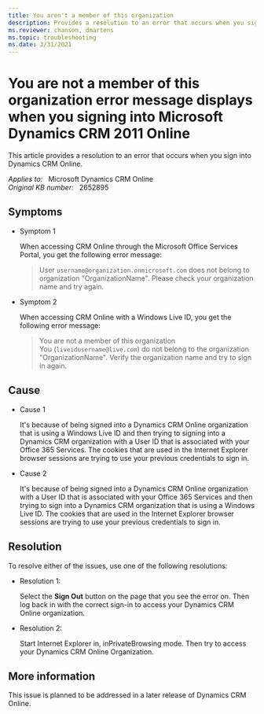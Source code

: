 ```yaml
---
title: You aren't a member of this organization
description: Provides a resolution to an error that occurs when you sign into Dynamics CRM Online.
ms.reviewer: chanson, dmartens
ms.topic: troubleshooting
ms.date: 3/31/2021
---
```

# You are not a member of this organization error message displays when you signing into Microsoft Dynamics CRM 2011 Online

This article provides a resolution to an error that occurs when you sign into Dynamics CRM Online.

_Applies to:_ &nbsp; Microsoft Dynamics CRM Online  
_Original KB number:_ &nbsp; 2652895

## Symptoms

- Symptom 1

    When accessing CRM Online through the Microsoft Office Services Portal, you get the following error message:

    > User `username@organization.onmicrosoft.com` does not belong to organization "OrganizationName". Please check your organization name and try again.

- Symptom 2

    When accessing CRM Online with a Windows Live ID, you get the following error message:

    > You are not a member of this organization  
    You (`liveidusername@live.com`) do not belong to the organization "OrganizationName". Verify the organization name and try to sign in again.

## Cause

- Cause 1

    It's because of being signed into a Dynamics CRM Online organization that is using a Windows Live ID and then trying to signing into a Dynamics CRM organization with a User ID that is associated with your Office 365 Services. The cookies that are used in the Internet Explorer browser sessions are trying to use your previous credentials to sign in.

- Cause 2

    It's because of being signed into a Dynamics CRM Online organization with a User ID that is associated with your Office 365 Services and then trying to sign into a Dynamics CRM organization that is using a Windows Live ID. The cookies that are used in the Internet Explorer browser sessions are trying to use your previous credentials to sign in.

## Resolution

To resolve either of the issues, use one of the following resolutions:

- Resolution 1:

    Select the **Sign Out** button on the page that you see the error on. Then log back in with the correct sign-in to access your Dynamics CRM Online organization.

- Resolution 2:

    Start Internet Explorer in, inPrivateBrowsing mode. Then try to access your Dynamics CRM Online Organization.

## More information

This issue is planned to be addressed in a later release of Dynamics CRM Online.
